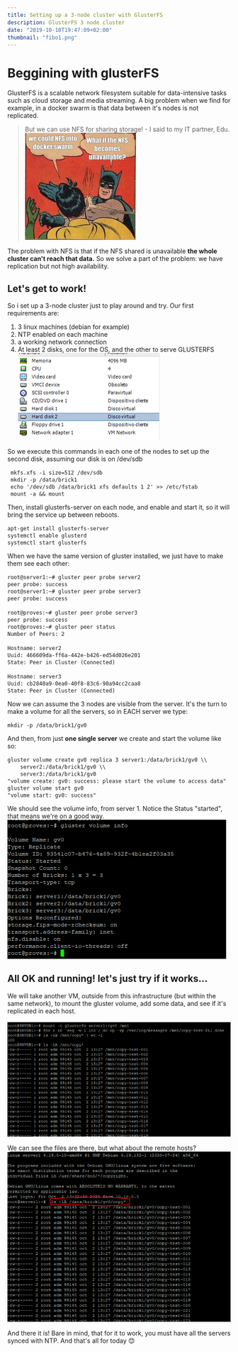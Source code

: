 ```yaml
---
title: Setting up a 3-node cluster with GlusterFS
description: GlusterFS 3 node cluster
date: "2019-10-10T19:47:09+02:00"
thumbnail: "fibo1.png"
---
```

# Beggining with glusterFS

GlusterFS is a scalable network filesystem suitable for data-intensive tasks such as cloud storage and media streaming.
A big problem when we find for example, in a docker swarm is that data between it's nodes is not replicated.
 
> But we can use NFS for sharing storage! - I said to my IT partner, Edu.
![meme1](meme1.jpg)

The problem with NFS is that if the NFS shared is unavailable **the whole cluster can't reach that data.** So we solve a part of the problem: we have replication but not high availability.

## Let's get to work! 

So i set up a 3-node cluster just to play around and try.
Our first requirements are:
1. 3 linux machines (debian for example)
2. NTP enabled on each machine
3. a working network connection
4. At least 2 disks, one for the OS, and the other to serve GLUSTERFS
![vmware](vmware.png)

So we execute this commands in each one of the nodes to set up the second disk, assuming our disk is on /dev/sdb
```
 mkfs.xfs -i size=512 /dev/sdb
 mkdir -p /data/brick1
 echo '/dev/sdb /data/brick1 xfs defaults 1 2' >> /etc/fstab
 mount -a && mount
```

Then, install glusterfs-server on each node, and enable and start it, so it will bring the service up between reboots.
```
apt-get install glusterfs-server
systemctl enable glusterd
systemctl start glusterfs
```

When we have the same version of gluster installed, we just have to make them see each other:
```
root@server1:~# gluster peer probe server2
peer probe: success
root@server1:~# gluster peer probe server3
peer probe: success

root@proves:~# gluster peer probe server3
peer probe: success
root@proves:~# gluster peer status
Number of Peers: 2

Hostname: server2
Uuid: 466609da-ff6a-442e-b426-ed54d026e201
State: Peer in Cluster (Connected)

Hostname: server3
Uuid: cb2840a9-0ea0-40f8-83c6-90a94cc2caa8
State: Peer in Cluster (Connected)
```
Now we can assume the 3 nodes are visible from the server. It's the turn to make a volume for all the servers, so in EACH server we type:
```
mkdir -p /data/brick1/gv0
```
And then, from just **one single server** we create and start the volume like so:
```
gluster volume create gv0 replica 3 server1:/data/brick1/gv0 \\
	server2:/data/brick1/gv0 \\
	server3:/data/brick1/gv0
"volume create: gv0: success: please start the volume to access data"
gluster volume start gv0
"volume start: gv0: success"
```
We should see the volume info, from server 1.
Notice the Status "started", that means we're on a good way.
![server1](server1.png)

## All OK and running! let's just try if it works...

We will take another VM, outside from this infrastructure (but within the same network), to mount the gluster volume, add some data, and see if it's replicated in each host.

![output](output.png)

We can see the files are there, but what about the remote hosts?
![output2](output2.png)

And there it is! 
Bare in mind, that for it to work, you must have all the servers synced with NTP. 
And that's all for today 
:blush:
